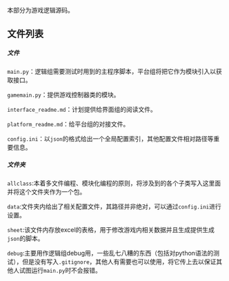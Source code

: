 本部分为游戏逻辑源码。

## 文件列表

##### 文件

`main.py`：逻辑组需要测试时用到的主程序脚本，平台组将把它作为模块引入以获取接口。

`gamemain.py`：提供游戏控制器类的模块。

`interface_readme.md`：计划提供给界面组的阅读文件。

`platform_readme.md`：给平台组的对接文件。

`config.ini`：以`json`的格式给出一个全局配置索引，其他配置文件相对路径等重要信息。

##### 文件夹

`allclass`:本着多文件编程、模块化编程的原则，将涉及到的各个子类写入这里面并将这个文件夹作为一个包。

`data`:文件夹内给出了相关配置文件，其路径并非绝对，可以通过`config.ini`进行设置。

`sheet`:该文件内存放excel的表格，用于修改游戏内相关数据并且生成提供生成`json`的脚本。

`debug`:主要用作逻辑组debug用，一些乱七八糟的东西（包括对python语法的测试），但是没有写入`.gitignore`，其他人有需要也可以使用，将它传上去以保证其他人试图运行`main.py`时不会报错。

